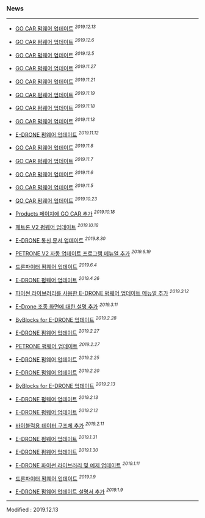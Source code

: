 ### News

---

- <a href="/documents/kr/products/e_drive/log/updates/firmware/#heading-20191213">GO CAR 펌웨어 업데이트</a> <sup><i>2019.12.13</i></sup><br>

- <a href="/documents/kr/products/e_drive/log/updates/firmware/#heading-2019126">GO CAR 펌웨어 업데이트</a> <sup><i>2019.12.6</i></sup><br>

- <a href="/documents/kr/products/e_drive/log/updates/firmware/#heading-2019125">GO CAR 펌웨어 업데이트</a> <sup><i>2019.12.5</i></sup><br>

- <a href="/documents/kr/products/e_drive/log/updates/firmware/#heading-20191127">GO CAR 펌웨어 업데이트</a> <sup><i>2019.11.27</i></sup><br>

- <a href="/documents/kr/products/e_drive/log/updates/firmware/#heading-20191121">GO CAR 펌웨어 업데이트</a> <sup><i>2019.11.21</i></sup><br>

- <a href="/documents/kr/products/e_drive/log/updates/firmware/#heading-20191119">GO CAR 펌웨어 업데이트</a> <sup><i>2019.11.19</i></sup><br>

- <a href="/documents/kr/products/e_drive/log/updates/firmware/#heading-20191118">GO CAR 펌웨어 업데이트</a> <sup><i>2019.11.18</i></sup><br>

- <a href="/documents/kr/products/e_drive/log/updates/firmware/#heading-20191113">GO CAR 펌웨어 업데이트</a> <sup><i>2019.11.13</i></sup><br>

- <a href="/documents/kr/products/e_drone/log/updates/firmware/#heading-20191112">E-DRONE 펌웨어 업데이트</a> <sup><i>2019.11.12</i></sup><br>

- <a href="/documents/kr/products/e_drive/log/updates/firmware/#heading-2019118">GO CAR 펌웨어 업데이트</a> <sup><i>2019.11.8</i></sup><br>

- <a href="/documents/kr/products/e_drive/log/updates/firmware/#heading-2019117">GO CAR 펌웨어 업데이트</a> <sup><i>2019.11.7</i></sup><br>

- <a href="/documents/kr/products/e_drive/log/updates/firmware/#heading-2019116">GO CAR 펌웨어 업데이트</a> <sup><i>2019.11.6</i></sup><br>

- <a href="/documents/kr/products/e_drive/log/updates/firmware/#heading-2019115">GO CAR 펌웨어 업데이트</a> <sup><i>2019.11.5</i></sup><br>

- <a href="/documents/kr/products/e_drive/log/updates/firmware/#heading-20191023">GO CAR 펌웨어 업데이트</a> <sup><i>2019.10.23</i></sup><br>

- <a href="/documents/kr/products/e_drive/">Products 페이지에 GO CAR 추가</a> <sup><i>2019.10.18</i></sup><br>

- <a href="/documents/kr/products/petrone_v2/log/updates/firmware/#heading-20181018">페트론 V2 펌웨어 업데이트</a> <sup><i>2019.10.18</i></sup><br>

- <a href="/documents/kr/products/e_drone/protocol/">E-DRONE 통신 문서 업데이트</a> <sup><i>2019.8.30</i></sup><br>

- <a href="/documents/kr/products/petrone_v2/manual/update/drone2autoupdaterlight">PETRONE V2 자동 업데이트 프로그램 메뉴얼 추가</a> <sup><i>2019.6.19</i></sup><br>

- <a href="/documents/kr/products/dronefighter2017/log/updates/firmware/#heading-201964">드론파이터 펌웨어 업데이트</a> <sup><i>2019.6.4</i></sup><br>

- <a href="/documents/kr/products/e_drone/log/updates/firmware/#heading-2019426">E-DRONE 펌웨어 업데이트</a> <sup><i>2019.4.26</i></sup><br>

- <a href="/documents/kr/products/e_drone/manual/update/python/">파이썬 라이브러리를 사용한 E-DRONE 펌웨어 업데이트 메뉴얼 추가</a> <sup><i>2019.3.12</i></sup><br>

- <a href="/documents/kr/products/e_drone/manual/user/#heading-22-%EC%A1%B0%EC%A2%85-%ED%99%94%EB%A9%B4-%EC%84%B8%EB%B6%80-%EA%B5%AC%EC%84%B1">E-Drone 조종 화면에 대한 설명 추가</a> <sup><i>2019.3.11</i></sup><br>

- <a href="/documents/kr/products/e_drone/log/updates/byblocks/#heading-2019228">ByBlocks for E-DRONE 업데이트</a> <sup><i>2019.2.28</i></sup><br>

- <a href="/documents/kr/products/e_drone/log/updates/firmware/#heading-2019227">E-DRONE 펌웨어 업데이트</a> <sup><i>2019.2.27</i></sup><br>

- <a href="/documents/kr/products/petrone/log/updates/firmware/#heading-2019227">PETRONE 펌웨어 업데이트</a> <sup><i>2019.2.27</i></sup><br>

- <a href="/documents/kr/products/e_drone/log/updates/firmware/#heading-2019225">E-DRONE 펌웨어 업데이트</a> <sup><i>2019.2.25</i></sup><br>

- <a href="/documents/kr/products/e_drone/log/updates/firmware/#heading-2019220">E-DRONE 펌웨어 업데이트</a> <sup><i>2019.2.20</i></sup><br>

- <a href="/documents/kr/products/e_drone/log/updates/byblocks/#heading-2019213">ByBlocks for E-DRONE 업데이트</a> <sup><i>2019.2.13</i></sup><br>

- <a href="/documents/kr/products/e_drone/log/updates/firmware/#heading-2019213">E-DRONE 펌웨어 업데이트</a> <sup><i>2019.2.13</i></sup><br>

- <a href="/documents/kr/products/e_drone/log/updates/firmware/#heading-2019212">E-DRONE 펌웨어 업데이트</a> <sup><i>2019.2.12</i></sup><br>

- <a href="/documents/kr/products/e_drone/protocol/05_structs/#Protocol_InformationAssembledForByBlocks">바이블럭용 데이터 구조체 추가</a> <sup><i>2019.2.11</i></sup><br>

- <a href="/documents/kr/products/e_drone/log/updates/firmware/#heading-2019131">E-DRONE 펌웨어 업데이트</a> <sup><i>2019.1.31</i></sup><br>

- <a href="/documents/kr/products/e_drone/log/updates/firmware/#heading-2019130">E-DRONE 펌웨어 업데이트</a> <sup><i>2019.1.30</i></sup><br>

- <a href="/documents/kr/products/e_drone/#Python">E-DRONE 파이썬 라이브러리 및 예제 업데이트</a> <sup><i>2019.1.11</i></sup><br>

- <a href="/documents/kr/products/dronefighter2017/log/updates/firmware/#heading-201919">드론파이터 펌웨어 업데이트</a> <sup><i>2019.1.9</i></sup><br>

- <a href="/documents/kr/products/e_drone/manual/update/drone4autoupdaterlight/">E-DRONE 펌웨어 업데이트 설명서 추가</a> <sup><i>2019.1.9</i></sup><br>

---


Modified : 2019.12.13
